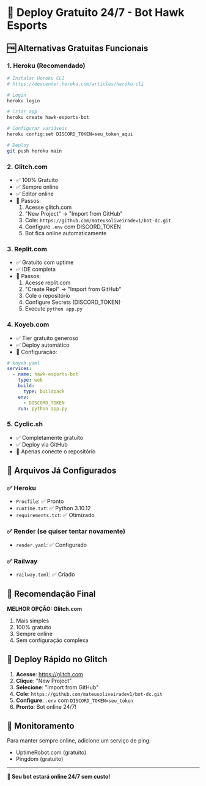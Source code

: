 # 🚀 Deploy Gratuito 24/7 - Bot Hawk Esports

## 🆓 Alternativas Gratuitas Funcionais

### 1. **Heroku (Recomendado)**
```bash
# Instalar Heroku CLI
# https://devcenter.heroku.com/articles/heroku-cli

# Login
heroku login

# Criar app
heroku create hawk-esports-bot

# Configurar variáveis
heroku config:set DISCORD_TOKEN=seu_token_aqui

# Deploy
git push heroku main
```

### 2. **Glitch.com**
- ✅ 100% Gratuito
- ✅ Sempre online
- ✅ Editor online
- 📝 Passos:
  1. Acesse glitch.com
  2. "New Project" → "Import from GitHub"
  3. Cole: `https://github.com/mateusoliveiradev1/bot-dc.git`
  4. Configure `.env` com DISCORD_TOKEN
  5. Bot fica online automaticamente

### 3. **Replit.com**
- ✅ Gratuito com uptime
- ✅ IDE completa
- 📝 Passos:
  1. Acesse replit.com
  2. "Create Repl" → "Import from GitHub"
  3. Cole o repositório
  4. Configure Secrets (DISCORD_TOKEN)
  5. Execute `python app.py`

### 4. **Koyeb.com**
- ✅ Tier gratuito generoso
- ✅ Deploy automático
- 📝 Configuração:
```yaml
# koyeb.yaml
services:
  - name: hawk-esports-bot
    type: web
    build:
      type: buildpack
    env:
      - DISCORD_TOKEN
    run: python app.py
```

### 5. **Cyclic.sh**
- ✅ Completamente gratuito
- ✅ Deploy via GitHub
- 📝 Apenas conecte o repositório

## 🔧 Arquivos Já Configurados

### ✅ Heroku
- `Procfile`: ✅ Pronto
- `runtime.txt`: ✅ Python 3.10.12
- `requirements.txt`: ✅ Otimizado

### ✅ Render (se quiser tentar novamente)
- `render.yaml`: ✅ Configurado

### ✅ Railway
- `railway.toml`: ✅ Criado

## 🎯 Recomendação Final

**MELHOR OPÇÃO: Glitch.com**
1. Mais simples
2. 100% gratuito
3. Sempre online
4. Sem configuração complexa

## 🚀 Deploy Rápido no Glitch

1. **Acesse**: https://glitch.com
2. **Clique**: "New Project"
3. **Selecione**: "Import from GitHub"
4. **Cole**: `https://github.com/mateusoliveiradev1/bot-dc.git`
5. **Configure**: `.env` com `DISCORD_TOKEN=seu_token`
6. **Pronto**: Bot online 24/7!

## 📱 Monitoramento

Para manter sempre online, adicione um serviço de ping:
- UptimeRobot.com (gratuito)
- Pingdom (gratuito)

---

**🎉 Seu bot estará online 24/7 sem custo!**